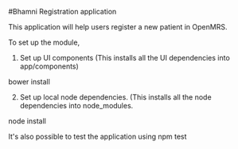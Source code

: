 #Bhamni Registration application

This application will help users register a new patient in OpenMRS.

To set up the module,

1. Set up UI components (This installs all the UI dependencies into
app/components)

  bower install

2. Set up local node dependencies. (This installs all the node
dependencies into node_modules.

  node install

It's also possible to test the application using
  npm test
